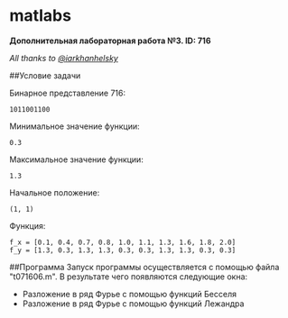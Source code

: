 # matlabs
**Дополнительная лабораторная работа №3. ID: 716**

*All thanks to [@iarkhanhelsky](https://github.com/iarkhanhelsky)*

##Условие задачи

Бинарное представление 716: 
```
1011001100
```
Минимальное значение функции: 
```
0.3
```
Максимальное значение функции: 
```
1.3
```
Начальное положение: 
```
(1, 1)
```
Функция: 
```
f_x = [0.1, 0.4, 0.7, 0.8, 1.0, 1.1, 1.3, 1.6, 1.8, 2.0]
f_y = [1.3, 0.3, 1.3, 1.3, 0.3, 0.3, 1.3, 1.3, 0.3, 0.3]
```

##Программа
Запуск программы осуществляется с помощью файла "t071606.m". В результате чего появляются следующие окна:
* Разложение в ряд Фурье с помощью функций Бесселя
* Разложение в ряд Фурье с помощью функций Лежандра

